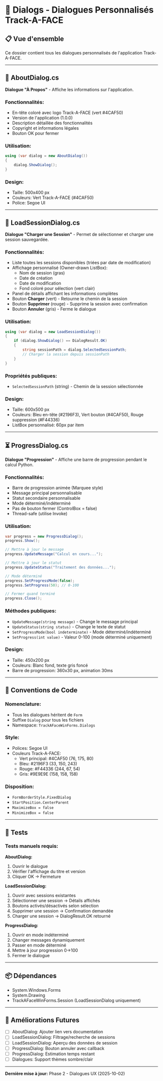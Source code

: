 # 📂 Dialogs - Dialogues Personnalisés Track-A-FACE

## 📋 Vue d'ensemble

Ce dossier contient tous les dialogues personnalisés de l'application Track-A-FACE.

---

## 🎨 AboutDialog.cs

**Dialogue "À Propos"** - Affiche les informations sur l'application.

### Fonctionnalités:
- En-tête coloré avec logo Track-A-FACE (vert #4CAF50)
- Version de l'application (1.0.0)
- Description détaillée des fonctionnalités
- Copyright et informations légales
- Bouton OK pour fermer

### Utilisation:
```csharp
using (var dialog = new AboutDialog())
{
    dialog.ShowDialog();
}
```

### Design:
- Taille: 500x400 px
- Couleurs: Vert Track-A-FACE (#4CAF50)
- Police: Segoe UI

---

## 📂 LoadSessionDialog.cs

**Dialogue "Charger une Session"** - Permet de sélectionner et charger une session sauvegardée.

### Fonctionnalités:
- Liste toutes les sessions disponibles (triées par date de modification)
- Affichage personnalisé (Owner-drawn ListBox):
  - Nom de session (gras)
  - Date de création
  - Date de modification
  - Fond coloré pour sélection (vert clair)
- Panel de détails affichant les informations complètes
- Bouton **Charger** (vert) - Retourne le chemin de la session
- Bouton **Supprimer** (rouge) - Supprime la session avec confirmation
- Bouton **Annuler** (gris) - Ferme le dialogue

### Utilisation:
```csharp
using (var dialog = new LoadSessionDialog())
{
    if (dialog.ShowDialog() == DialogResult.OK)
    {
        string sessionPath = dialog.SelectedSessionPath;
        // Charger la session depuis sessionPath
    }
}
```

### Propriétés publiques:
- `SelectedSessionPath` (string) - Chemin de la session sélectionnée

### Design:
- Taille: 600x500 px
- Couleurs: Bleu en-tête (#2196F3), Vert bouton (#4CAF50), Rouge suppression (#F44336)
- ListBox personnalisé: 60px par item

---

## ⏳ ProgressDialog.cs

**Dialogue "Progression"** - Affiche une barre de progression pendant le calcul Python.

### Fonctionnalités:
- Barre de progression animée (Marquee style)
- Message principal personnalisable
- Statut secondaire personnalisable
- Mode déterminé/indéterminé
- Pas de bouton fermer (ControlBox = false)
- Thread-safe (utilise Invoke)

### Utilisation:
```csharp
var progress = new ProgressDialog();
progress.Show();

// Mettre à jour le message
progress.UpdateMessage("Calcul en cours...");

// Mettre à jour le statut
progress.UpdateStatus("Traitement des données...");

// Mode déterminé
progress.SetProgressMode(false);
progress.SetProgress(50); // 0-100

// Fermer quand terminé
progress.Close();
```

### Méthodes publiques:
- `UpdateMessage(string message)` - Change le message principal
- `UpdateStatus(string status)` - Change le texte de statut
- `SetProgressMode(bool indeterminate)` - Mode déterminé/indéterminé
- `SetProgress(int value)` - Valeur 0-100 (mode déterminé uniquement)

### Design:
- Taille: 450x200 px
- Couleurs: Blanc fond, texte gris foncé
- Barre de progression: 360x30 px, animation 30ms

---

## 🎯 Conventions de Code

### Nomenclature:
- Tous les dialogues héritent de `Form`
- Suffixe `Dialog` pour tous les fichiers
- Namespace: `TrackAFaceWinForms.Dialogs`

### Style:
- Polices: Segoe UI
- Couleurs Track-A-FACE:
  - Vert principal: #4CAF50 (76, 175, 80)
  - Bleu: #2196F3 (33, 150, 243)
  - Rouge: #F44336 (244, 67, 54)
  - Gris: #9E9E9E (158, 158, 158)

### Disposition:
- `FormBorderStyle.FixedDialog`
- `StartPosition.CenterParent`
- `MaximizeBox = false`
- `MinimizeBox = false`

---

## 🧪 Tests

### Tests manuels requis:

**AboutDialog:**
1. Ouvrir le dialogue
2. Vérifier l'affichage du titre et version
3. Cliquer OK → Fermeture

**LoadSessionDialog:**
1. Ouvrir avec sessions existantes
2. Sélectionner une session → Détails affichés
3. Boutons activés/désactivés selon sélection
4. Supprimer une session → Confirmation demandée
5. Charger une session → DialogResult.OK retourné

**ProgressDialog:**
1. Ouvrir en mode indéterminé
2. Changer messages dynamiquement
3. Passer en mode déterminé
4. Mettre à jour progression 0→100
5. Fermer le dialogue

---

## 📦 Dépendances

- System.Windows.Forms
- System.Drawing
- TrackAFaceWinForms.Session (LoadSessionDialog uniquement)

---

## 🚀 Améliorations Futures

- [ ] AboutDialog: Ajouter lien vers documentation
- [ ] LoadSessionDialog: Filtrage/recherche de sessions
- [ ] LoadSessionDialog: Aperçu des données de session
- [ ] ProgressDialog: Bouton annuler avec callback
- [ ] ProgressDialog: Estimation temps restant
- [ ] Dialogues: Support thèmes sombre/clair

---

**Dernière mise à jour:** Phase 2 - Dialogues UX (2025-10-02)
